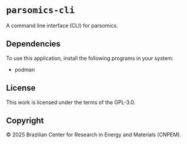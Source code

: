 # `parsomics-cli`

A command line interface (CLI) for parsomics.

## Dependencies

To use this application, install the following programs in your system:

- podman

## License

This work is licensed under the terms of the GPL-3.0.

## Copyright

© 2025 Brazilian Center for Research in Energy and Materials (CNPEM).
